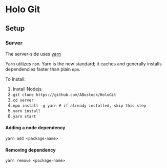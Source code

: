 # Holo Git

## Setup
### Server
The server-side uses [yarn](https://yarnpkg.com/en/)

Yarn utilizes `npm`. Yarn is the new standard; it caches and generally installs dependencies faster than plain `npm`.

To Install:
1. Install Nodejs
2. `git clone https://github.com/ABostock/HoloGit`
3. `cd server`
4. `npm install -g yarn # if already installed, skip this step`
5. `yarn install`
6. `yarn start`

#### Adding a node dependency
`yarn add <package-name>`

#### Removing dependency
`yarn remove <package-name>`
